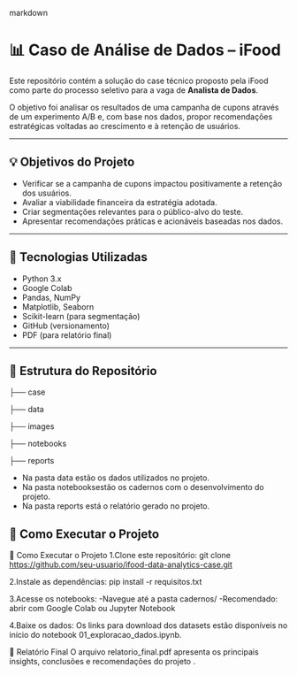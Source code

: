 markdown
# 📊 Caso de Análise de Dados – iFood

Este repositório contém a solução do case técnico proposto pela iFood como parte do processo seletivo para a vaga de **Analista de Dados**.

O objetivo foi analisar os resultados de uma campanha de cupons através de um experimento A/B e, com base nos dados, propor recomendações estratégicas voltadas ao crescimento e à retenção de usuários.

---

## 💡 Objetivos do Projeto

- Verificar se a campanha de cupons impactou positivamente a retenção dos usuários.
- Avaliar a viabilidade financeira da estratégia adotada.
- Criar segmentações relevantes para o público-alvo do teste.
- Apresentar recomendações práticas e acionáveis baseadas nos dados.

---

## 🧰 Tecnologias Utilizadas

- Python 3.x  
- Google Colab  
- Pandas, NumPy  
- Matplotlib, Seaborn  
- Scikit-learn (para segmentação)  
- GitHub (versionamento)  
- PDF (para relatório final)

---

## 📁 Estrutura do Repositório

├── case

├── data

├── images

├── notebooks

├── reports

- Na pasta data estão os dados utilizados no projeto. 
- Na pasta notebooksestão os cadernos com o desenvolvimento do projeto.
- Na pasta reports está o relatório gerado no projeto.

## 🚀 Como Executar o Projeto

🚀 Como Executar o Projeto
1.Clone este repositório:
git clone https://github.com/seu-usuario/ifood-data-analytics-case.git

2.Instale as dependências:
pip install -r requisitos.txt

3.Acesse os notebooks:
-Navegue até a pasta cadernos/
-Recomendado: abrir com Google Colab ou Jupyter Notebook

4.Baixe os dados:
Os links para download dos datasets estão disponíveis no início do notebook 01_exploracao_dados.ipynb.

📝 Relatório Final
O arquivo relatorio_final.pdf apresenta os principais insights, conclusões e recomendações do projeto .
